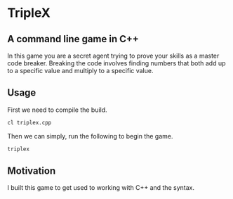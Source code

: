 # TripleX
## A command line game in C++

In this game you are a secret agent trying to prove your skills as a master code breaker. Breaking the code involves finding numbers that both add up to a specific value and multiply to a specific value.

## Usage

First we need to compile the build.

```bash
cl triplex.cpp
```

Then we can simply, run the following to begin the game.

```bash
triplex
```

## Motivation

I built this game to get used to working with C++ and the syntax.
